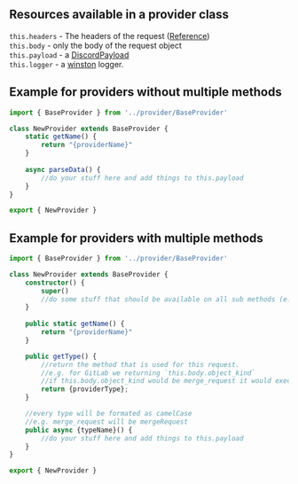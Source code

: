 ## Resources available in a provider class  
`this.headers` - The headers of the request ([Reference](http://expressjs.com/de/4x/api.html#req))  
`this.body` - only the body of the request object  
`this.payload` - a [DiscordPayload](util/DiscordPayload.md)  
`this.logger` - a [winston](https://github.com/winstonjs/winston) logger.

## Example for providers without multiple methods
```ts
import { BaseProvider } from '../provider/BaseProvider'

class NewProvider extends BaseProvider {
    static getName() {
        return "{providerName}"
    }
    
    async parseData() {
        //do your stuff here and add things to this.payload
    }
}

export { NewProvider }

```

## Example for providers with multiple methods
```ts
import { BaseProvider } from '../provider/BaseProvider'

class NewProvider extends BaseProvider {
    constructor() {
        super()
        //do some stuff that should be available on all sub methods (e.g. setting the discord embed color)
    }
    
    public static getName() {
        return "{providerName}"
    }

    public getType() {
        //return the method that is used for this request.
        //e.g. for GitLab we returning `this.body.object_kind`  
        //if this.body.object_kind would be merge_request it would execute the sub method mergeRequest in this class here.
        return {providerType};
    }

    //every type will be formated as camelCase
    //e.g. merge_request will be mergeRequest
    public async {typeName}() {
        //do your stuff here and add things to this.payload
    }
}

export { NewProvider }

```
